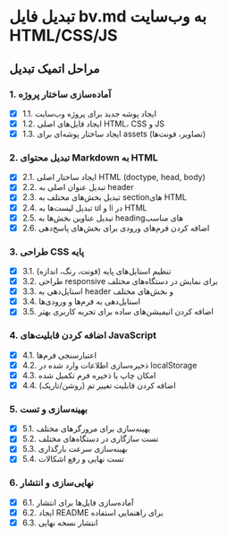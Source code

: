 # تبدیل فایل bv.md به وب‌سایت HTML/CSS/JS

## مراحل اتمیک تبدیل

### 1. آماده‌سازی ساختار پروژه
- [x] 1.1. ایجاد پوشه جدید برای پروژه وب‌سایت
- [x] 1.2. ایجاد فایل‌های اصلی HTML، CSS و JS
- [x] 1.3. ایجاد ساختار پوشه‌ای برای assets (تصاویر، فونت‌ها)

### 2. تبدیل محتوای Markdown به HTML
- [x] 2.1. ایجاد ساختار اصلی HTML (doctype, head, body)
- [x] 2.2. تبدیل عنوان اصلی به header
- [x] 2.3. تبدیل بخش‌های مختلف به section‌های HTML
- [x] 2.4. تبدیل لیست‌ها به ul و li در HTML
- [x] 2.5. تبدیل عناوین بخش‌ها به heading‌های مناسب
- [x] 2.6. اضافه کردن فرم‌های ورودی برای بخش‌های پاسخ‌دهی

### 3. طراحی CSS پایه
- [x] 3.1. تنظیم استایل‌های پایه (فونت، رنگ، اندازه)
- [x] 3.2. طراحی responsive برای نمایش در دستگاه‌های مختلف
- [x] 3.3. استایل‌دهی به header و بخش‌های مختلف
- [x] 3.4. استایل‌دهی به فرم‌ها و ورودی‌ها
- [x] 3.5. اضافه کردن انیمیشن‌های ساده برای تجربه کاربری بهتر

### 4. اضافه کردن قابلیت‌های JavaScript
- [x] 4.1. اعتبارسنجی فرم‌ها
- [x] 4.2. ذخیره‌سازی اطلاعات وارد شده در localStorage
- [x] 4.3. امکان چاپ یا ذخیره فرم تکمیل شده
- [x] 4.4. اضافه کردن قابلیت تغییر تم (روشن/تاریک)

### 5. بهینه‌سازی و تست
- [x] 5.1. بهینه‌سازی برای مرورگرهای مختلف
- [x] 5.2. تست سازگاری در دستگاه‌های مختلف
- [x] 5.3. بهینه‌سازی سرعت بارگذاری
- [x] 5.4. تست نهایی و رفع اشکالات

### 6. نهایی‌سازی و انتشار
- [x] 6.1. آماده‌سازی فایل‌ها برای انتشار
- [x] 6.2. ایجاد README برای راهنمایی استفاده
- [x] 6.3. انتشار نسخه نهایی 